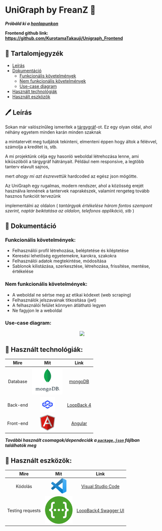 # UniGraph by FreanZ 📖

**_Próbáld ki a [honlapunkon](https://frea.nz/)_**

**Frontend github link: https://github.com/KurotamaTakauji/Unigraph_Frontend**

## 📙 Tartalomjegyzék

- [Leírás](#%EF%B8%8F-le%C3%ADr%C3%A1s)
- [Dokumentáció](#-dokument%C3%A1ci%C3%B3)
  - [Funkcionális követelmények](#funkcion%C3%A1lis-k%C3%B6vetelm%C3%A9nyek)
  - [Nem funkcionális követelmények](#nem-funkcion%C3%A1lis-k%C3%B6vetelm%C3%A9nyek)
  - [Use-case diagram](#use-case-diagram)
- [Használt technológiák](#-haszn%C3%A1lt-technol%C3%B3gi%C3%A1k)
- [Használt eszközök](#-haszn%C3%A1lt-eszk%C3%B6z%C3%B6k)

## 🖊️ Leírás

Sokan már valószínűleg ismeritek a [tárgygráf](https://targygraf.hu/)-ot. Ez egy olyan oldal, ahol néhány egyetem minden karán minden szaknak

a mintatervét meg tudjátok tekinteni, elmenteni éppen hogy áltok a félévvel, számolja a kreditet is, stb.

A mi projektünk célja egy hasonló weboldal létrehozása lenne, ami kiküszöböli a tárgygráf hátrányait. Például nem responsive, a legtöbb tanterv elavult sajnos,

mert _ahogy mi azt észrevettük_ hardcoded az egész json mögötte.

Az UniGraph egy rugalmas, modern rendszer, ahol a közösség erejét használva lennének a tantervek naprakészek, valamint rengeteg tovább hasznos funkciót tervezünk

implementálni az oldalon ( _tantárgyak értékelése három fontos szempont szerint, naptár beiktatása az oldalon, telefonos applikáció, stb_ )

## 📄 Dokumentáció

### Funkcionális követelmények:

- Felhasználói profil létrehozása, beléptetése és kiléptetése
- Keresési lehetőség egyetemekre, karokra, szakokra
- Felhasználói adatok megtekintése, módosítása
- Sablonok kilistázása, szerkesztése, létrehozása, frissítése, mentése, értékelése

### Nem funkcionális követelmények:

- A weboldal ne sértse meg az etikai kódexet (web scraping)
- Felhasználók jelszavainak titkosítása (jwt)
- A felhasználói felület könnyen átlátható legyen
- Ne fagyjon le a weboldal

### Use-case diagram:

<p align="center">
  <img src="https://github.com/TheBugsTeam/cloudified/blob/main/Documentation/images/cloudified-use-case.png" width="700">
</p>

## 🔧 Használt technológiák:

|   Mire    |                                                                                Mit                                                                                 |                 Link                 |
| :-------: | :----------------------------------------------------------------------------------------------------------------------------------------------------------------: | :----------------------------------: |
| Database  | <a href="https://www.mongodb.com/"><img width=100px src="https://raw.githubusercontent.com/tothadam19/freanz/main/resources/mongodb.png"></a> | [mongoDB](https://www.mongodb.com/)  |
| Back-end  |  <a href="https://loopback.io/doc/en/lb4/"><img width=50px src="https://raw.githubusercontent.com/tothadam19/freanz/main/resources/loopback4.png"></a>   | [LoopBack 4](https://nodejs.org/en/)|
| Front-end |    <a href="https://angular.io/"><img width=50px src="https://raw.githubusercontent.com/tothadam19/freanz/main/resources/angular.svg"></a>     |   [Angular](https://reactjs.org/)   |

**_További használt csomagok/dependeciák a [`package.json`](https://github.com/TheBugsTeam/cloudified/blob/main/package.json) fájlban találhatók meg_**

## 🔨 Használt eszközök:

|       Mire       |                                                                                           Mit                                                                                           |                         Link                         |
| :--------------: | :-------------------------------------------------------------------------------------------------------------------------------------------------------------------------------------: | :--------------------------------------------------: |
|     Kódolás      | <a href="https://code.visualstudio.com/"><img width=50px src="https://github.com/tothadam19/freanz/blob/main/resources/vsc.png"></a> | [Visual Studio Code](https://code.visualstudio.com/) |
| Testing requests |              <a href="https://www.postman.com/"><img width=90px src="https://raw.githubusercontent.com/tothadam19/freanz/main/resources/Swagger.png"></a>               |         [LoopBack4 Swagger UI](https://loopback.io/doc/en/lb4/Preparing-the-API-for-consumption.html)|
